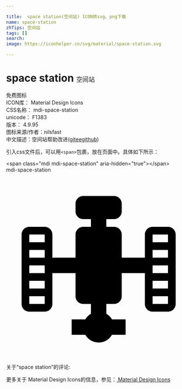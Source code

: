 ```yaml
---

title:  space station(空间站) ICON转svg、png下载
name: space-station
zhTips: 空间站
tags: []
search: 
image: https://iconhelper.cn/svg/material/space-station.svg

---
```


# space station  <small style="font-size: 60%;font-weight: 100">空间站</small>


<div class="detail-page">
<p>
<span><span class="badge-success badge">免费图标</span> </span>
<br/>
<span>
ICON库：
<span class="badge-secondary badge">Material Design Icons</span> 
</span>
<br/>
<span>
CSS名称：
<span class="badge-secondary badge">mdi-space-station</span> 
</span>
<br/>
<span>
unicode：
<span class="badge-secondary badge">F1383</span> 
<copy-btn content='F1383' btn-title=""></copy-btn>
<copy-btn :content='String.fromCodePoint(parseInt("F1383", 16))' btn-title="复制U"></copy-btn>
</span>
<br/>
<span>
版本：
<span class="badge-secondary badge">4.9.95</span> 
</span>
<br/>
<span>图标来源/作者：<span class="badge-light badge">nilsfast</span></span> 
<br/>
<span class="zh-detail">中文描述：<span class="badge-primary badge">空间站</span><span class="help-link"><span>帮助改进</span>(<a href="https://gitee.com/liuwave/icon-helper/edit/master/json/material/space-station.json" target="_blank" rel="noopener noreferrer">gitee</a><a href="https://github.com/liuwave/icon-helper/edit/master/json/material/space-station.json" target="_blank" rel="noopener noreferrer">github</a></span>)</span><br/>
</p>
</div>
<div class="alert alert-dark">
  <i class="mdi mdi-space-station mdi-48px"></i>
  <i class="mdi mdi-space-station mdi-36px"></i>
  <i class="mdi mdi-space-station mdi-24px"></i>
  <i class="mdi mdi-space-station mdi-18px"></i>
</div>
<div>
  <p>引入css文件后，可以用<code>&lt;span&gt;</code>包裹，放在页面中。具体如下所示：    
  </p>
  <div class="alert alert-primary" style="font-size: 14px">
    &lt;span class="mdi mdi-space-station" aria-hidden="true"&gt;&lt;/span&gt;
    <copy-btn content='<span class="mdi mdi-space-station" aria-hidden="true"></span>'></copy-btn>
  </div>
  <div class="alert alert-secondary">
    <i class="mdi mdi-space-station"
    style="font-size: 24px"
    aria-hidden="true"></i> mdi-space-station
    <copy-btn content="mdi-space-station" btn-title="复制图标名称"></copy-btn>
  </div>
</div>
<div id="svg" class="svg-wrap">
<svg xmlns="http://www.w3.org/2000/svg" viewBox="0 0 24 24"><path d="M15.5 19V21H13.73C13.39 21.6 12.74 22 12 22C11.26 22 10.61 21.6 10.27 21H8.5V19H10.27C10.44 18.7 10.7 18.44 11 18.27V17H10C9.45 17 9 16.55 9 16V13H6V17C6 17.55 5.55 18 5 18H3C2.45 18 2 17.55 2 17V8C2 7.45 2.45 7 3 7H5C5.55 7 6 7.45 6 8V11H9V8C9 7.45 9.45 7 10 7H11V6H10C9.45 6 9 5.55 9 5V4C9 3.45 9.45 3 10 3H14C14.55 3 15 3.45 15 4V5C15 5.55 14.55 6 14 6H13V7H14C14.55 7 15 7.45 15 8V11H18V8C18 7.45 18.45 7 19 7H21C21.55 7 22 7.45 22 8V17C22 17.55 21.55 18 21 18H19C18.45 18 18 17.55 18 17V13H15V16C15 16.55 14.55 17 14 17H13V18.27C13.3 18.44 13.56 18.7 13.73 19H15.5M3 16V17H5V16H3M3 14V15H5V14H3M3 12V13H5V12H3M3 10V11H5V10H3M3 8V9H5V8H3M19 16V17H21V16H19M19 14V15H21V14H19M19 12V13H21V12H19M19 10V11H21V10H19M19 8V9H21V8H19Z" /></svg>
</div>
<detail full-name='mdi-space-station'></detail>
<div>
<p>关于“space station”的评论:</p>
</div>
<Vssue title="关于“space station”的评论" ></Vssue>    
<div><p>更多关于 Material Design Icons的信息，参见：<a target="_blank" href="https://iconhelper.cn/material.html"> Material Design Icons</a>
</p></div>
